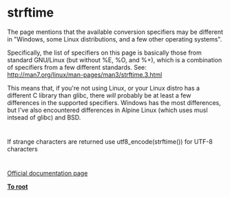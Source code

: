 # strftime





The page mentions that the available conversion specifiers may be different in &quot;Windows, some Linux distributions, and a few other operating systems&quot;.

Specifically, the list of specifiers on this page is basically those from standard GNU/Linux (but without %E, %O, and %+), which is a combination of specifiers from a few different standards. See: http://man7.org/linux/man-pages/man3/strftime.3.html

This means that, if you&apos;re not using Linux, or your Linux distro has a different C library than glibc, there *will* probably be at least a few differences in the supported specifiers. Windows has the most differences, but I&apos;ve also encountered differences in Alpine Linux (which uses musl intsead of glibc) and BSD.

  

#



If strange characters are returned use utf8_encode(strftime()) for UTF-8 characters

  

#

[Official documentation page](https://www.php.net/manual/en/function.strftime.php)

**[To root](/README.md)**
